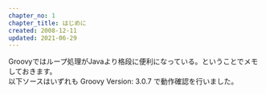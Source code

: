 ```yaml
---
chapter_no: 1
chapter_title: はじめに
created: 2008-12-11
updated: 2021-06-29
---
```

Groovyではループ処理がJavaより格段に便利になっている。ということでメモしておきます。  
以下ソースはいずれも Groovy Version: 3.0.7 で動作確認を行いました。
